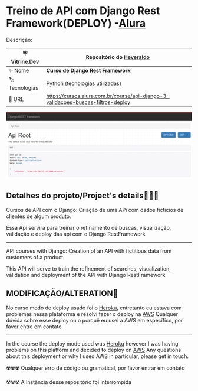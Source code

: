 # Treino de API com Django Rest Framework(DEPLOY) -[Alura](https://www.alura.com.br)

Descrição:

| :placard: Vitrine.Dev |    Repositório do [Heveraldo](https://www.linkedin.com/in/heveraldo-serra-7b3544200/)  |
| -------------  | --- |
| :sparkles: Nome        | **Curso de Django Rest Framework**
| :label: Tecnologias | Python (tecnologias utilizadas)
| :rocket: URL         | https://cursos.alura.com.br/course/api-django-3-validacoes-buscas-filtros-deploy

<!-- Inserir imagem com a #vitrinedev ao final do link -->
<p align="left"> <img src="https://github.com/Heveraldob12/API-Django-deploy/blob/master/Deploy-AWS.png" alt="heveraldob12"/> </p>


## Detalhes do projeto/Project's details👨🏾‍💻

Cursos de API com o Django:
Criação de uma APi com dados ficticios de clientes de algum produto.

Essa Api servirá para treinar o refinamento de buscas, visualização, validação e deploy das api com o Django RestFramework

---

API courses with Django: Creation of an API with fictitious data from customers of a product.

This API will serve to train the refinement of searches, visualization, validation and deployment of the API with Django RestFramework

## MODIFICAÇÃO/ALTERATION🚀
No curso modo de deploy usado foi o [Heroku](https://id.heroku.com), entretanto eu estava com problemas nessa plataforma e resolvi fazer o deploy na [AWS](https://aws.amazon.com/pt/console/)
Qualquer dúvida sobre esse deploy ou o porquê eu usei a AWS em específico, por favor entre em contato.

******

In the course the deploy mode used was [Heroku](https://id.heroku.com) however I was having problems on this platform and decided to deploy on [AWS](https://aws.amazon.com/pt/console/)
Any questions about this deployment or why I used AWS in particular, please get in touch.


☢️☢️☢️ Qualquer erro de código ou gramatical, por favor entrar em contato

☢️☢️☢️ A Instância desse repositório foi interrompida 
